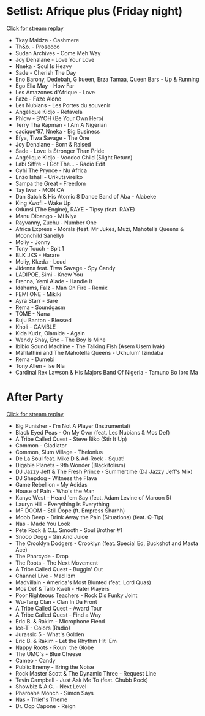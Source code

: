# Setlist: Afrique plus (Friday night)

[Click for stream replay](https://www.reddit.com/rpan/r/RedditSets/nxxxi2)

 * Tkay Maidza - Cashmere
 * Th&o. - Prosecco
 * Sudan Archives - Come Meh Way
 * Joy Denalane - Love Your Love
 * Nneka - Soul Is Heavy
 * Sade - Cherish The Day
 * Eno Barony, Dedebah, G kueen, Erza Tamaa, Queen Bars - Up & Running
 * Ego Ella May - How Far
 * Les Amazones d'Afrique - Love
 * Faze - Faze Alone
 * Les Nubians - Les Portes du souvenir
 * Angélique Kidjo - Refavela
 * Phlow - BYOH (Be Your Own Hero)
 * Terry Tha Rapman - I Am A Nigerian
 * cacique'97, Nneka - Big Business
 * Efya, Tiwa Savage - The One
 * Joy Denalane - Born & Raised
 * Sade - Love Is Stronger Than Pride
 * Angélique Kidjo - Voodoo Child (Slight Return)
 * Labi Siffre - I Got The... - Radio Edit
 * Cyhi The Prynce - Nu Africa
 * Enzo Ishall - Urikutsvireiko
 * Sampa the Great - Freedom
 * Tay Iwar - MONICA
 * Dan Satch & His Atomic 8 Dance Band of Aba - Alabeke
 * King Kwofi - Wake Up
 * Odunsi (The Engine), RAYE - Tipsy (feat. RAYE)
 * Manu Dibango - Mi Niya
 * Rayvanny, Zuchu - Number One
 * Africa Express - Morals (feat. Mr Jukes, Muzi, Mahotella Queens & Moonchild Sanelly)
 * Moliy - Jonny
 * Tony Touch - Spit 1
 * BLK JKS - Harare
 * Moliy, Kkeda - Loud
 * Jidenna feat. Tiwa Savage - Spy Candy
 * LADIPOE, Simi - Know You
 * Frenna, Yemi Alade - Handle It
 * Idahams, Falz - Man On Fire - Remix
 * FEMI ONE - Mikiki
 * Ayra Starr - Sare
 * Rema - Soundgasm
 * TOME - Nana
 * Buju Banton - Blessed
 * Kholi - GAMBLE
 * Kida Kudz, Olamide - Again
 * Wendy Shay, Eno - The Boy Is Mine
 * Ibibio Sound Machine - The Talking Fish (Asem Usem Iyak)
 * Mahlathini and The Mahotella Queens - Ukhulum' Izindaba
 * Rema - Dumebi
 * Tony Allen - Ise Nla
 * Cardinal Rex Lawson & His Majors Band Of Nigeria - Tamuno Bo Ibro Ma

# After Party

[Click for stream replay](https://www.reddit.com/rpan/r/RedditSets/ny0f29)

 * Big Punisher - I'm Not A Player (Instrumental)
 * Black Eyed Peas - On My Own (feat. Les Nubians & Mos Def)
 * A Tribe Called Quest - Steve Biko (Stir It Up)
 * Common - Gladiator
 * Common, Slum Village - Thelonius
 * De La Soul feat. Mike D & Ad-Rock - Squat!
 * Digable Planets - 9th Wonder (Blackitolism)
 * DJ Jazzy Jeff & The Fresh Prince - Summertime (DJ Jazzy Jeff's Mix)
 * DJ Shepdog - Witness the Flava
 * Game Rebellion - My Adidas
 * House of Pain - Who's the Man
 * Kanye West - Heard 'em Say (feat. Adam Levine of Maroon 5)
 * Lauryn Hill - Everything Is Everything
 * MF DOOM - Still Dope (ft. Empress Sharhh)
 * Mobb Deep - Drink Away the Pain (Situations) (feat. Q-Tip)
 * Nas - Made You Look
 * Pete Rock & C.L. Smooth - Soul Brother #1
 * Snoop Dogg - Gin And Juice
 * The Crooklyn Dodgers - Crooklyn (feat. Special Ed, Buckshot and Masta Ace)
 * The Pharcyde - Drop
 * The Roots - The Next Movement
 * A Tribe Called Quest - Buggin' Out
 * Channel Live - Mad Izm
 * Madvillain - America's Most Blunted (feat. Lord Quas)
 * Mos Def & Talib Kweli - Hater Players
 * Poor Righteous Teachers - Rock Dis Funky Joint
 * Wu-Tang Clan - Clan In Da Front
 * A Tribe Called Quest - Award Tour
 * A Tribe Called Quest - Find a Way
 * Eric B. & Rakim - Microphone Fiend
 * Ice-T - Colors (Radio)
 * Jurassic 5 - What's Golden
 * Eric B. & Rakim - Let the Rhythm Hit 'Em
 * Nappy Roots - Roun' the Globe
 * The UMC's - Blue Cheese
 * Cameo - Candy
 * Public Enemy - Bring the Noise
 * Rock Master Scott & The Dynamic Three - Request Line
 * Tevin Campbell - Just Ask Me To (feat. Chubb Rock)
 * Showbiz & A.G. - Next Level
 * Pharoahe Monch - Simon Says
 * Nas - Thief's Theme
 * Dr. Oop Capone - Reign
